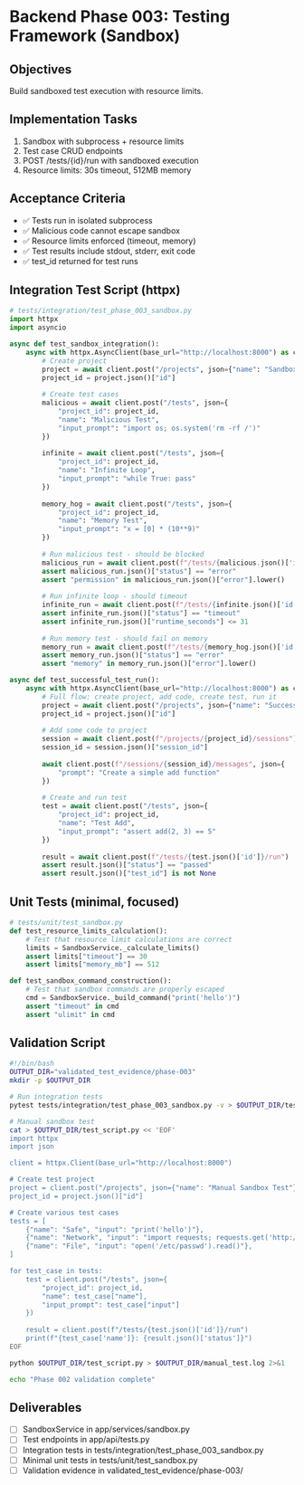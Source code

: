 # Backend Phase 003: Testing Framework (Sandbox)

## Objectives
Build sandboxed test execution with resource limits.

## Implementation Tasks
1. Sandbox with subprocess + resource limits
2. Test case CRUD endpoints
3. POST /tests/{id}/run with sandboxed execution
4. Resource limits: 30s timeout, 512MB memory

## Acceptance Criteria
- ✅ Tests run in isolated subprocess
- ✅ Malicious code cannot escape sandbox
- ✅ Resource limits enforced (timeout, memory)
- ✅ Test results include stdout, stderr, exit code
- ✅ test_id returned for test runs

## Integration Test Script (httpx)
```python
# tests/integration/test_phase_003_sandbox.py
import httpx
import asyncio

async def test_sandbox_integration():
    async with httpx.AsyncClient(base_url="http://localhost:8000") as client:
        # Create project
        project = await client.post("/projects", json={"name": "Sandbox Test"})
        project_id = project.json()["id"]
        
        # Create test cases
        malicious = await client.post("/tests", json={
            "project_id": project_id,
            "name": "Malicious Test",
            "input_prompt": "import os; os.system('rm -rf /')"
        })
        
        infinite = await client.post("/tests", json={
            "project_id": project_id,
            "name": "Infinite Loop",
            "input_prompt": "while True: pass"
        })
        
        memory_hog = await client.post("/tests", json={
            "project_id": project_id,
            "name": "Memory Test",
            "input_prompt": "x = [0] * (10**9)"
        })
        
        # Run malicious test - should be blocked
        malicious_run = await client.post(f"/tests/{malicious.json()['id']}/run")
        assert malicious_run.json()["status"] == "error"
        assert "permission" in malicious_run.json()["error"].lower()
        
        # Run infinite loop - should timeout
        infinite_run = await client.post(f"/tests/{infinite.json()['id']}/run")
        assert infinite_run.json()["status"] == "timeout"
        assert infinite_run.json()["runtime_seconds"] <= 31
        
        # Run memory test - should fail on memory
        memory_run = await client.post(f"/tests/{memory_hog.json()['id']}/run")
        assert memory_run.json()["status"] == "error"
        assert "memory" in memory_run.json()["error"].lower()

async def test_successful_test_run():
    async with httpx.AsyncClient(base_url="http://localhost:8000") as client:
        # Full flow: create project, add code, create test, run it
        project = await client.post("/projects", json={"name": "Success Test"})
        project_id = project.json()["id"]
        
        # Add some code to project
        session = await client.post(f"/projects/{project_id}/sessions")
        session_id = session.json()["session_id"]
        
        await client.post(f"/sessions/{session_id}/messages", json={
            "prompt": "Create a simple add function"
        })
        
        # Create and run test
        test = await client.post("/tests", json={
            "project_id": project_id,
            "name": "Test Add",
            "input_prompt": "assert add(2, 3) == 5"
        })
        
        result = await client.post(f"/tests/{test.json()['id']}/run")
        assert result.json()["status"] == "passed"
        assert result.json()["test_id"] is not None
```

## Unit Tests (minimal, focused)
```python
# tests/unit/test_sandbox.py
def test_resource_limits_calculation():
    # Test that resource limit calculations are correct
    limits = SandboxService._calculate_limits()
    assert limits["timeout"] == 30
    assert limits["memory_mb"] == 512

def test_sandbox_command_construction():
    # Test that sandbox commands are properly escaped
    cmd = SandboxService._build_command("print('hello')")
    assert "timeout" in cmd
    assert "ulimit" in cmd
```

## Validation Script
```bash
#!/bin/bash
OUTPUT_DIR="validated_test_evidence/phase-003"
mkdir -p $OUTPUT_DIR

# Run integration tests
pytest tests/integration/test_phase_003_sandbox.py -v > $OUTPUT_DIR/test_output.log 2>&1

# Manual sandbox test
cat > $OUTPUT_DIR/test_script.py << 'EOF'
import httpx
import json

client = httpx.Client(base_url="http://localhost:8000")

# Create test project
project = client.post("/projects", json={"name": "Manual Sandbox Test"})
project_id = project.json()["id"]

# Create various test cases
tests = [
    {"name": "Safe", "input": "print('hello')"},
    {"name": "Network", "input": "import requests; requests.get('http://evil.com')"},
    {"name": "File", "input": "open('/etc/passwd').read()"},
]

for test_case in tests:
    test = client.post("/tests", json={
        "project_id": project_id,
        "name": test_case["name"],
        "input_prompt": test_case["input"]
    })
    
    result = client.post(f"/tests/{test.json()['id']}/run")
    print(f"{test_case['name']}: {result.json()['status']}")
EOF

python $OUTPUT_DIR/test_script.py > $OUTPUT_DIR/manual_test.log 2>&1

echo "Phase 002 validation complete"
```

## Deliverables
- [ ] SandboxService in app/services/sandbox.py
- [ ] Test endpoints in app/api/tests.py
- [ ] Integration tests in tests/integration/test_phase_003_sandbox.py
- [ ] Minimal unit tests in tests/unit/test_sandbox.py
- [ ] Validation evidence in validated_test_evidence/phase-003/